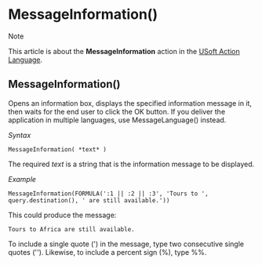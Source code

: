 # MessageInformation()



> [!NOTE]
> This article is about the **MessageInformation** action in the [USoft Action Language](/docs/Task%20flow/Action%20Language%20reference/USoft%20Action%20Language.md).

## **MessageInformation()**

Opens an information box, displays the specified information message in it, then waits for the end user to click the OK button. If you deliver the application in multiple languages, use MessageLanguage() instead.

*Syntax*

```
MessageInformation( *text* )
```

The required *text* is a string that is the information message to be displayed.

*Example*

```
MessageInformation(FORMULA(':1 || :2 || :3', 'Tours to ', query.destination(), ' are still available.'))
```

This could produce the message:

```
Tours to Africa are still available.
```

To include a single quote (') in the message, type two consecutive single quotes (''). Likewise, to include a percent sign (%), type %%.